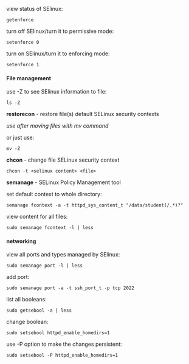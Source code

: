 view status of SElinux:
```
getenforce
```

turn off SElinux/turn it to permissive mode:
```
setenforce 0
```

turn on SElinux/turn it to enforcing mode:
```
setenforce 1
```

#### File management

use -Z to see SElinux information to file:
```
ls -Z
```
**restorecon** - restore file(s) default SELinux security contexts 

*use after moving files with mv command*

or just use:
```
mv -Z
```

**chcon** - change file SELinux security context
```
chcon -t <selinux content> <file>
```

**semanage** - SELinux Policy Management tool

set default context to whole directory:
```
semanage fcontext -a -t httpd_sys_content_t "/data/student(/.*)?"
```
view content for all files:
```
sudo semanage fcontext -l | less
```

#### networking

view all ports and types managed by SElinux:
```
sudo semanage port -l | less
```

add port:
```
sudo semanage port -a -t ssh_port_t -p tcp 2022
```

list all booleans:
```
sudo getsebool -a | less
```

change boolean:
```
sudo setsebool httpd_enable_homedirs=1
```
use -P option to make the changes persistent:
```
sudo setsebool -P httpd_enable_homedirs=1
```


